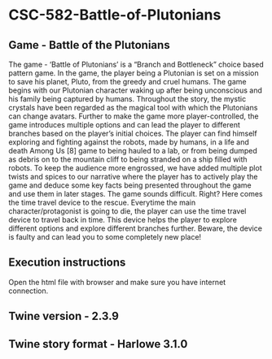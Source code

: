 # CSC-582-Battle-of-Plutonians

## Game - Battle of the Plutonians

The game - ‘Battle of Plutonians’ is a “Branch and Bottleneck” choice based pattern game. In the game, the player being a Plutonian is set on a mission to save his planet, Pluto, from the greedy and cruel humans. The game begins with our Plutonian character waking up after being unconscious and his family being captured by humans. Throughout the story, the mystic crystals have been regarded as the magical tool with which the Plutonians can change avatars. Further to make the game more player-controlled, the game introduces multiple options and can lead the player to different branches based on the player’s initial choices. The player can find himself exploring and fighting against the robots, made by humans,  in a life and death Among Us [8] game to being hauled to a lab, or from being dumped as debris on to the mountain cliff to being stranded on a ship filled with robots. To keep the audience more engrossed, we have added multiple plot twists and spices to our narrative where the player has to actively play the game and deduce some key facts being presented throughout the game and use them in later stages. The game sounds difficult. Right? Here comes the time travel device to the rescue. Everytime the main character/protagonist is going to die, the player can use the time travel device to travel back in time. This device helps the player to explore different options and explore different branches further. Beware, the device is faulty and can lead you to some completely new place!

## Execution instructions

Open the html file with browser and make sure you have internet connection.

## Twine version - 2.3.9

## Twine story format - Harlowe 3.1.0
